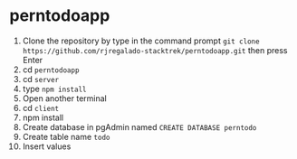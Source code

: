 # perntodoapp

1. Clone the repository by type in the  command prompt `git clone https://github.com/rjregalado-stacktrek/perntodoapp.git` then  press Enter
2. cd `perntodoapp`
3. cd `server`
4. type `npm install`
5. Open another terminal
6. cd `client`
7. npm install
8. Create database in pgAdmin named `CREATE DATABASE perntodo`
9. Create table name `todo`
10. Insert values
        
